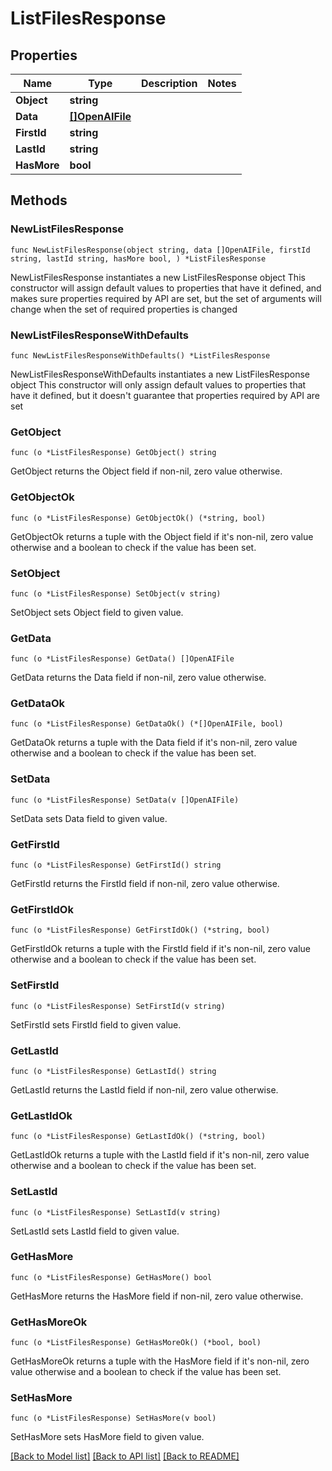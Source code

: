 # ListFilesResponse

## Properties

Name | Type | Description | Notes
------------ | ------------- | ------------- | -------------
**Object** | **string** |  | 
**Data** | [**[]OpenAIFile**](OpenAIFile.md) |  | 
**FirstId** | **string** |  | 
**LastId** | **string** |  | 
**HasMore** | **bool** |  | 

## Methods

### NewListFilesResponse

`func NewListFilesResponse(object string, data []OpenAIFile, firstId string, lastId string, hasMore bool, ) *ListFilesResponse`

NewListFilesResponse instantiates a new ListFilesResponse object
This constructor will assign default values to properties that have it defined,
and makes sure properties required by API are set, but the set of arguments
will change when the set of required properties is changed

### NewListFilesResponseWithDefaults

`func NewListFilesResponseWithDefaults() *ListFilesResponse`

NewListFilesResponseWithDefaults instantiates a new ListFilesResponse object
This constructor will only assign default values to properties that have it defined,
but it doesn't guarantee that properties required by API are set

### GetObject

`func (o *ListFilesResponse) GetObject() string`

GetObject returns the Object field if non-nil, zero value otherwise.

### GetObjectOk

`func (o *ListFilesResponse) GetObjectOk() (*string, bool)`

GetObjectOk returns a tuple with the Object field if it's non-nil, zero value otherwise
and a boolean to check if the value has been set.

### SetObject

`func (o *ListFilesResponse) SetObject(v string)`

SetObject sets Object field to given value.


### GetData

`func (o *ListFilesResponse) GetData() []OpenAIFile`

GetData returns the Data field if non-nil, zero value otherwise.

### GetDataOk

`func (o *ListFilesResponse) GetDataOk() (*[]OpenAIFile, bool)`

GetDataOk returns a tuple with the Data field if it's non-nil, zero value otherwise
and a boolean to check if the value has been set.

### SetData

`func (o *ListFilesResponse) SetData(v []OpenAIFile)`

SetData sets Data field to given value.


### GetFirstId

`func (o *ListFilesResponse) GetFirstId() string`

GetFirstId returns the FirstId field if non-nil, zero value otherwise.

### GetFirstIdOk

`func (o *ListFilesResponse) GetFirstIdOk() (*string, bool)`

GetFirstIdOk returns a tuple with the FirstId field if it's non-nil, zero value otherwise
and a boolean to check if the value has been set.

### SetFirstId

`func (o *ListFilesResponse) SetFirstId(v string)`

SetFirstId sets FirstId field to given value.


### GetLastId

`func (o *ListFilesResponse) GetLastId() string`

GetLastId returns the LastId field if non-nil, zero value otherwise.

### GetLastIdOk

`func (o *ListFilesResponse) GetLastIdOk() (*string, bool)`

GetLastIdOk returns a tuple with the LastId field if it's non-nil, zero value otherwise
and a boolean to check if the value has been set.

### SetLastId

`func (o *ListFilesResponse) SetLastId(v string)`

SetLastId sets LastId field to given value.


### GetHasMore

`func (o *ListFilesResponse) GetHasMore() bool`

GetHasMore returns the HasMore field if non-nil, zero value otherwise.

### GetHasMoreOk

`func (o *ListFilesResponse) GetHasMoreOk() (*bool, bool)`

GetHasMoreOk returns a tuple with the HasMore field if it's non-nil, zero value otherwise
and a boolean to check if the value has been set.

### SetHasMore

`func (o *ListFilesResponse) SetHasMore(v bool)`

SetHasMore sets HasMore field to given value.



[[Back to Model list]](../README.md#documentation-for-models) [[Back to API list]](../README.md#documentation-for-api-endpoints) [[Back to README]](../README.md)


